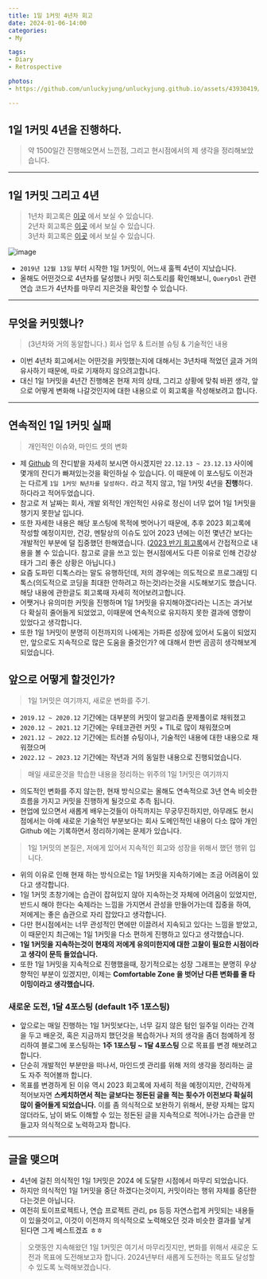 ```yaml
---
title: 1일 1커밋 4년차 회고
date: 2024-01-06-14:00
categories:
- My

tags:
- Diary
- Retrospective

photos: 
- https://github.com/unluckyjung/unluckyjung.github.io/assets/43930419/ac27741f-fc6d-4032-ab5e-a1ed1944339f

---
```


## 1일 1커밋 4년을 진행하다.
> 약 1500일간 진행해오면서 느낀점, 그리고 현시점에서의 제 생각을 정리해보았습니다.

---

## 1일 1커밋 그리고 4년
> 1년차 회고록은 [이곳](https://unluckyjung.github.io/my/2020/12/13/1day_1commit_1year/) 에서 보실 수 있습니다.  
> 2년차 회고록은 [이곳](https://unluckyjung.github.io/my/2021/12/13/1day-1commit-2year/) 에서 보실 수 있습니다.  
> 3년차 회고록은 [이곳](https://unluckyjung.github.io/my/2022/12/25/1day-1commit-3year/) 에서 보실 수 있습니다.  

![image](https://github.com/unluckyjung/unluckyjung.github.io/assets/43930419/ac27741f-fc6d-4032-ab5e-a1ed1944339f)

- `2019년 12월 13일` 부터 시작한 1일 1커밋이, 어느새 훌쩍 4년이 지났습니다.
- 올해도 어떤것으로 4년차를 달성했나 커밋 히스토리를 확인해보니, `QueryDsl` 관련 연습 코드가 4년차를 마무리 지은것을 확인할 수 있습니다.

---

## 무엇을 커밋했나?
> (3년차와 거의 동알합니다.) 회사 업무 & 트러블 슈팅 & 기술적인 내용 

- 이번 4년차 회고에서는 어떤것을 커밋했는지에 대해서는 3년차때 적었던 [글](https://unluckyjung.github.io/my/2022/12/25/1day-1commit-3year/)과 거의 유사하기 때문에, 따로 기재하지 않으려고합니다.
- 대신 1일 1커밋을 4년간 진행해온 현재 저의 상태, 그리고 상황에 맞춰 바뀐 생각, 앞으로 어떻게 변화해 나갈것인지에 대한 내용으로 이 회고록을 작성해보려고 합니다.

---

## 연속적인 1일 1커밋 실패
> 개인적인 이슈와, 마인드 셋의 변화

- 제 [Github](https://github.com/unluckyjung) 의 잔디밭을 자세히 보시면 아시겠지만 `22.12.13 ~ 23.12.13` 사이에 몇개의 잔디가 빠져있는것을 확인하실 수 있습니다. 이 때문에 이 포스팅도 이전과는 다르게 `1일 1커밋 N년차를 달성하다.` 라고 적지 않고, 1일 1커밋 4년을 **진행**하다. 하다라고 적어두었습니다.
- 참고로 저 날짜는 회사, 개발 외적인 개인적인 사유로 정신이 너무 없어 1일 1커밋을 챙기지 못한날 입니다.
- 또한 자세한 내용은 해당 포스팅에 목적에 벗어나기 때문에, 추후 2023 회고록에 작성할 예정이지만, 건강, 멘탈상의 이슈도 있어 2023 년에는 이전 몇년간 보다는 개발적인 부분에 덜 집중했던 한해였습니다. ([2023 반기 회고록](https://unluckyjung.github.io/my/2023/07/02/Retrospective-of-2023-half/)에서 간접적으로 내용을 볼 수 있습니다. 참고로 글을 쓰고 있는 현시점에서도 다른 이유로 인해 건강상태가 그리 좋은 상황은 아닙니다.)
- 요즘 도파민 디톡스라는 말도 유행하던데, 저의 경우에는 의도적으로 프로그래밍 디톡스(의도적으로 코딩을 최대한 안하려고 하는것)라는것을 시도해보기도 했습니다. 해당 내용에 관한글도 회고록때 자세히 적어보려고합니다.
- 어쨋거나 유의미한 커밋을 진행하며 1일 1커밋을 유지해야겠다라는 니즈는 과거보다 확실히 줄어들게 되었었고, 이때문에 연속적으로 유지하지 못한 결과에 영향이 있었다고 생각합니다.
- 또한 1일 1커밋이 분명히 이전까지의 나에게는 가파른 성장에 있어서 도움이 되었지만, 앞으로도 지속적으로 많은 도움을 줄것인가? 에 대해서 한번 곰곰히 생각해보게 되었습니다.

## 앞으로 어떻게 할것인가?
> 1일 1커밋은 여기까지, 새로운 변화를 주기.

- `2019.12 ~ 2020.12` 기간에는 대부분의 커밋이 알고리즘 문제풀이로 채워졌고
- `2020.12 ~ 2021.12` 기간에는 우테코관련 커밋 + TIL로 많이 채워졌으며
- `2021.12 ~ 2022.12` 기간에는 트러블 슈팅이나, 기술적인 내용에 대한 내용으로 채워졌으며
- `2022.12 ~ 2023.12` 기간에는 작년과 거의 동일한 내용으로 진행되었습니다.

> 매일 새로운것을 학습한 내용을 정리하는 위주의 1일 1커밋은 여기까지

- 의도적인 변화를 주지 않는한, 현재 방식으로는 올해도 연속적으로 3년 연속 비슷한 흐름을 가지고 커밋을 진행하게 될것으로 추측 됩니다.
- 현업에 있으면서 새롭게 배우는것들이 아직까지는 무궁무진하지만, 아무래도 현시점에서는 아예 새로운 기술적인 부분보다는 회사 도메인적인 내용이 다소 많아 개인 Github 에는 기록하면서 정리하기에는 문제가 있습니다.

> 1일 1커밋의 본질은, 저에게 있어서 지속적인 회고와 성장을 위해서 했던 행위 입니다.

- 위의 이유로 인해 현재 하는 방식으로는 1일 1커밋을 지속하기에는 조금 어려움이 있다고 생각합니다.
- 1일 1커밋 초창기에는 습관이 잡혀있지 않아 지속하는것 자체에 어려움이 있었지만, 반드시 해야 한다는 숙제라는 느낌을 가지면서 관성을 만들어가는데 집중을 하여, 저에게는 좋은 솝관으로 자리 잡았다고 생각합니다.
- 다만 현시점에서는 너무 관성적인 면에만 이끌려서 지속되고 있다는 느낌을 받았고, 이 때문인지 최근에는 1일 1커밋을 다소 편하게 진행하고 있다고 생각했습니다.
- **1일 1커밋을 지속하는것이 현재의 저에게 유의미한지에 대한 고찰이 필요한 시점이라고 생각이 문득 들었습니다.**
- 또한 1일 1커밋을 지속적으로 진행했을때, 장기적으로는 성장 그래프는 분명히 우상향적인 부분이 있겠지만, 이제는 **Comfortable Zone 을 벗어난 다른 변화를 줄 타이밍이라고 생각했습니다.**

### 새로운 도전, 1달 4포스팅 (default 1주 1포스팅)
- 앞으로는 매일 진행하는 1일 1커밋보다는, 너무 길지 않은 텀인 일주일 이라는 간격을 두고 배운것, 혹은 지금까지 했던것을 복습하거나 저의 생각을 좀더 첨예하게 정리하여 블로그에 포스팅하는 **1주 1포스팅 ~ 1달 4포스팅** 으로 목표를 변경 해보려고 합니다.
- 단순히 개발적인 부분만을 떠나서, 마인드셋 관리를 위해 저의 생각을 정리하는 글도 자주 적어볼까 합니다.
- 목표를 변경하게 된 이유 역시 2023 회고록에 자세히 적을 예정이지만, 간략하게 적어보자면 **스케치하면서 적는 글보다는 정돈된 글을 적는 횟수가 이전보다 확실히 많이 줄어들게 되었습니다.** 이를 좀 의식적으로 보완하기 위해서, 분량 자체는 많지 않더라도, 남이 봐도 이해할 수 있는 정돈된 글을 지속적으로 적어나가는 습관을 만들고자 의식적으로 노력하고자 합니다.

---

## 글을 맺으며
- 4년에 걸친 의식적인 1일 1커밋은 2024 에 도달한 시점에서 마무리 되었습니다.
- 하지만 의식적인 1일 1커밋을 중단 하겠다는것이지, 커밋이라는 행위 자체를 중단한다는것은 아닙니다.
- 여전히 토이프로젝트나, 연습 프로젝트 관리, ps 등등 자연스럽게 커밋되는 내용들이 있을것이고, 이것이 이전까지 의식적으로 노력해오던 것과 비슷한 결과를 낳게 된다면 그게 베스트겠죠 ㅎㅎ

> 오랫동안 지속해왔던 1일 1커밋은 여기서 마무리짓지만, 변화를 위해서 새로운 도전과 목표에 도전해보고자 합니다.
> 2024년부터 새롭게 도전하는 목표도 달성할 수 있도록 노력해보겠습니다.
